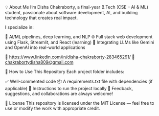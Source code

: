 💡 About Me
I’m Disha Chakraborty, a final-year B.Tech (CSE – AI & ML) student, passionate about software development, AI, and building technology that creates real impact.

I specialize in:

🧠 AI/ML pipelines, deep learning, and NLP
🌐 Full stack web development using Flask, Streamlit, and React (learning)
🤖 Integrating LLMs like Gemini and OpenAI into real-world applications

🔗 https://www.linkedin.com/in/disha-chakraborty-283465291/
📧 chakrabortydisha809@gmail.com

🌟 How to Use This Repository
Each project folder includes:

✅ Well-commented code
📦 A requirements.txt file with dependencies (if applicable)
🧪 Instructions to run the project locally
💬 Feedback, suggestions, and collaborations are always welcome!

📜 License
This repository is licensed under the MIT License — feel free to use or modify the work with appropriate credit.

